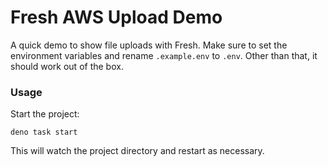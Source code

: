 # Fresh AWS Upload Demo

A quick demo to show file uploads with Fresh. Make sure to set the environment
variables and rename `.example.env` to `.env`. Other than that, it should work
out of the box.

### Usage

Start the project:

```
deno task start
```

This will watch the project directory and restart as necessary.
